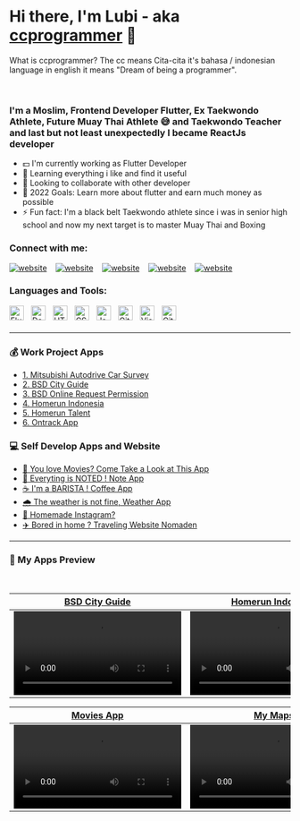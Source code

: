 # Hi there, I'm Lubi - aka [ccprogrammer][github] 🙏 
What is ccprogrammer? The cc means Cita-cita it's bahasa / indonesian language in english it means "Dream of being a programmer".


<br />

### I'm a Moslim, Frontend Developer Flutter, Ex Taekwondo Athlete, Future Muay Thai Athlete 😅 and Taekwondo Teacher and last but not least unexpectedly I became ReactJs developer
- 💵 I'm currently working as Flutter Developer
- 🔭 Learning everything i like and find it useful
- 🤝 Looking to collaborate with other developer
- 🚀 2022 Goals: Learn more about flutter and earn much money as possible 
- ⚡ Fun fact: I'm a black belt Taekwondo athlete since i was in senior high school and now my next target is to master Muay Thai and Boxing


### Connect with me:


[![website](https://img.icons8.com/fluency/48/000000/instagram-new.png)](https://www.instagram.com/lubiancaaa)
&nbsp;&nbsp;
[![website](https://img.icons8.com/fluency/48/000000/linkedin.png)](https://www.linkedin.com/in/lubianca-samora/)
&nbsp;&nbsp;
[![website](https://img.icons8.com/fluency/48/000000/discord-new-logo.png)](https://discordhub.com/profile/465550439950057473)
&nbsp;&nbsp;
[![website](https://img.icons8.com/fluency/48/000000/steam.png)](https://steamcommunity.com/profiles/76561198184918382)
&nbsp;&nbsp;
[![website](https://img.icons8.com/external-tal-revivo-shadow-tal-revivo/48/000000/external-stack-overflow-is-a-question-and-answer-site-for-professional-logo-shadow-tal-revivo.png)](https://stackoverflow.com/users/17653156/ccp)



### Languages and Tools:

<img align="left" alt="Flutter" width="26px" src="https://cdn.jsdelivr.net/gh/devicons/devicon/icons/flutter/flutter-original.svg" style="padding-right:10px;" />
<img align="left" alt="Dart" width="26px" src="https://cdn.jsdelivr.net/gh/devicons/devicon/icons/dart/dart-original.svg" style="padding-right:10px;" />
<img align="left" alt="HTML5" width="26px" src="https://cdn.jsdelivr.net/gh/devicons/devicon/icons/html5/html5-original.svg" style="padding-right:10px;" />
<img align="left" alt="CSS3" width="26px" src="https://cdn.jsdelivr.net/gh/devicons/devicon/icons/css3/css3-original.svg" style="padding-right:10px;" />
<img align="left" alt="JavaScript" width="26px" src="https://cdn.jsdelivr.net/gh/devicons/devicon/icons/javascript/javascript-original.svg" style="padding-right:10px;" />
<img align="left" alt="Git" width="26px" src="https://cdn.jsdelivr.net/gh/devicons/devicon/icons/git/git-original.svg" style="padding-right:10px;" />
<img align="left" alt="Visual Studio Code" width="26px" src="https://cdn.jsdelivr.net/gh/devicons/devicon/icons/vscode/vscode-original.svg" style="padding-right:10px;" />
<img align="left" alt="GitHub" width="26px" src="https://user-images.githubusercontent.com/3369400/139447912-e0f43f33-6d9f-45f8-be46-2df5bbc91289.png" style="padding-right:10px;" />



<br />
<br />

---

### 💰 Work Project Apps

<!-- APPS-LIST:START -->
- [1. Mitsubishi Autodrive Car Survey ](https://github.com/ccprogrammer/Mitsubishi-Survey)
- [2. BSD City Guide ](https://github.com/ccprogrammer/City-Guide)
- [3. BSD Online Request Permission ](https://github.com/ccprogrammer/City-Guide)
- [4. Homerun Indonesia ](https://github.com/ccprogrammer/City-Guide)
- [5. Homerun Talent ](https://github.com/ccprogrammer/City-Guide)
- [6. Ontrack App ](https://github.com/ccprogrammer/City-Guide)
<!-- APPS-LIST:END -->



### 💻 Self Develop Apps and Website

<!-- APPS-LIST:START -->
- [🎥 You love Movies? Come Take a Look at This App](https://github.com/ccprogrammer/movies-app)
- [📝 Everyting is NOTED ! Note App](https://github.com/ccprogrammer/add-note) 
- [☕ I'm a BARISTA ! Coffee App](https://github.com/ccprogrammer/coffeebrew)
- [🌧️ The weather is not fine, Weather App](https://github.com/ccprogrammer/weather-app)
- [📸 Homemade Instagram?](https://github.com/ccprogrammer/lazygram)
- [✈️ Bored in home ? Traveling Website Nomaden](https://github.com/ccprogrammer/nomaden)
<!-- APPS-LIST:END -->

---

### 🔨 My Apps Preview

</br>

| [BSD City Guide](https://play.google.com/store/apps/details?id=com.sinarmasland.onesmile)  | [Homerun Indonesia](https://play.google.com/store/apps/details?id=com.homerun.homerunclient) | [Mitsubishi Survey](https://play.google.com/store/apps/details?id=com.sinarmasland.onesmile) |
| ------------- | ------------- | ------------- |
| <video src="">  | <video src="">  |  <video src="https://user-images.githubusercontent.com/90954993/197108711-e475650d-6274-4fe7-8ee7-df69d5222db8.mp4">  | 

| [Movies App](https://github.com/ccprogrammer/movies-app)  | [My Maps](https://github.com/ccprogrammer/my-google-maps) | [One Note](https://github.com/ccprogrammer/one-note) |
| ------------- | ------------- | ------------- |
| <video controls autoplay src="https://user-images.githubusercontent.com/90954993/169769618-3e465866-3f8e-4450-a1ee-6e811337dd18.mp4">  | <video src="https://user-images.githubusercontent.com/90954993/197104747-c025d719-261b-4c92-ac94-d9b7b1db01b5.mp4">  |  <video src="https://user-images.githubusercontent.com/90954993/197104923-914de8b1-2d35-47cb-baaf-5c0b7544e963.mp4">  | 


[github]: https://github.com/ccprogrammer
[instagram]: https://instagram.com/codeSTACKr
[linkedin]: https://linkedin.com/in/codeSTACKr
